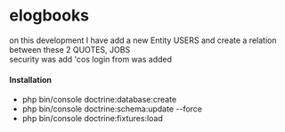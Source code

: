 # elogbooks

on this development I have add a new Entity USERS and create a relation between these 2 QUOTES, JOBS<br/>
security was add 'cos login from was added
#### Installation
 
- php bin/console doctrine:database:create
- php bin/console doctrine:schema:update --force
- php bin/console doctrine:fixtures:load 

 
 
